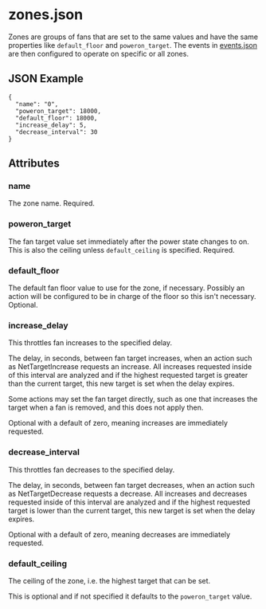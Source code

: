 # zones.json

Zones are groups of fans that are set to the same values and have the same
properties like `default_floor` and `poweron_target`. The events in
[events.json](events.md) are then configured to operate on specific or all
zones.

## JSON Example

```
{
  "name": "0",
  "poweron_target": 18000,
  "default_floor": 18000,
  "increase_delay": 5,
  "decrease_interval": 30
}
```

## Attributes

### name

The zone name. Required.

### poweron_target

The fan target value set immediately after the power state changes to on. This
is also the ceiling unless `default_ceiling` is specified. Required.

### default_floor

The default fan floor value to use for the zone, if necessary. Possibly an
action will be configured to be in charge of the floor so this isn't necessary.
Optional.

### increase_delay

This throttles fan increases to the specified delay.

The delay, in seconds, between fan target increases, when an action such as
NetTargetIncrease requests an increase. All increases requested inside of this
interval are analyzed and if the highest requested target is greater than the
current target, this new target is set when the delay expires.

Some actions may set the fan target directly, such as one that increases the
target when a fan is removed, and this does not apply then.

Optional with a default of zero, meaning increases are immediately requested.

### decrease_interval

This throttles fan decreases to the specified delay.

The delay, in seconds, between fan target decreases, when an action such as
NetTargetDecrease requests a decrease. All increases and decreases requested
inside of this interval are analyzed and if the highest requested target is
lower than the current target, this new target is set when the delay expires.

Optional with a default of zero, meaning decreases are immediately requested.

### default_ceiling

The ceiling of the zone, i.e. the highest target that can be set.

This is optional and if not specified it defaults to the `poweron_target` value.
